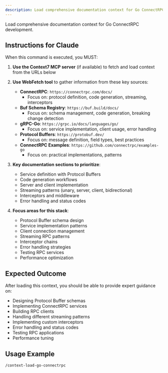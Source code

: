 ```yaml
---
description: Load comprehensive documentation context for Go ConnectRPC development
---
```


Load comprehensive documentation context for Go ConnectRPC development.

## Instructions for Claude

When this command is executed, you MUST:

1. **Use the Context7 MCP server** (if available) to fetch and load context from the URLs below
2. **Use WebFetch tool** to gather information from these key sources:
   - **ConnectRPC**: `https://connectrpc.com/docs/`
     - Focus on: protocol definition, code generation, streaming, interceptors
   - **Buf Schema Registry**: `https://buf.build/docs/`
     - Focus on: schema management, code generation, breaking change detection
   - **gRPC-Go**: `https://grpc.io/docs/languages/go/`
     - Focus on: service implementation, client usage, error handling
   - **Protocol Buffers**: `https://protobuf.dev/`
     - Focus on: message definition, field types, best practices
   - **ConnectRPC Examples**: `https://github.com/connectrpc/examples-go`
     - Focus on: practical implementations, patterns

3. **Key documentation sections to prioritize**:
   - Service definition with Protocol Buffers
   - Code generation workflows
   - Server and client implementation
   - Streaming patterns (unary, server, client, bidirectional)
   - Interceptors and middleware
   - Error handling and status codes

4. **Focus areas for this stack**:
   - Protocol Buffer schema design
   - Service implementation patterns
   - Client connection management
   - Streaming RPC patterns
   - Interceptor chains
   - Error handling strategies
   - Testing RPC services
   - Performance optimization

## Expected Outcome

After loading this context, you should be able to provide expert guidance on:

- Designing Protocol Buffer schemas
- Implementing ConnectRPC services
- Building RPC clients
- Handling different streaming patterns
- Implementing custom interceptors
- Error handling and status codes
- Testing RPC applications
- Performance tuning

## Usage Example

```
/context-load-go-connectrpc
```
